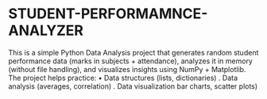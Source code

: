 # STUDENT-PERFORMAMNCE-ANALYZER

This is a simple Python Data Analysis project that generates random student performance data (marks in subjects + attendance), analyzes it in memory (without file handling), and visualizes insights using NumPy + Matplotlib.
The project helps practice:
• Data structures (lists, dictionaries)
. Data analysis (averages, correlation)
. Data visualization bar charts, scatter plots)
